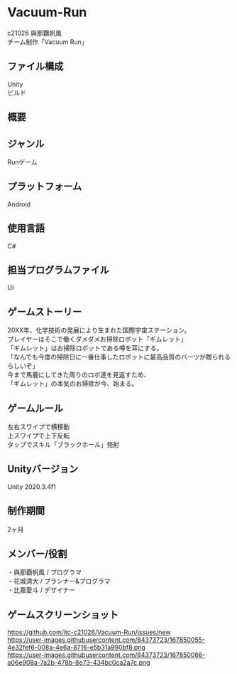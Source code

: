 # Vacuum-Run
c21026 與那覇帆風  
チーム制作「Vacuum Run」

## ファイル構成
Unity  
ビルド

## 概要

## ジャンル
Runゲーム

## プラットフォーム
Android

## 使用言語
C#

## 担当プログラムファイル
UI

## ゲームストーリー
20XX年、化学技術の発展により生まれた国際宇宙ステーション。  
プレイヤーはそこで働くダメダメお掃除ロボット「ギムレット」  
「ギムレット」はお掃除ロボットである噂を耳にする。  
「なんでも今度の掃除日に一番仕事したロボットに最高品質のパーツが贈られるらしいぞ」  
今まで馬鹿にしてきた周りのロボ達を見返すため、  
「ギムレット」の本気のお掃除が今、始まる。

## ゲームルール
左右スワイプで横移動  
上スワイプで上下反転  
タップでスキル「ブラックホール」発射

## Unityバージョン
Unity 2020.3.4f1

## 制作期間
2ヶ月

## メンバー/役割
・與那覇帆風 / プログラマ  
・花城清大 / プランナー&プログラマ  
・比嘉愛斗 / デザイナー

## ゲームスクリーンショット
https://github.com/itc-c21026/Vacuum-Run/issues/new  
https://user-images.githubusercontent.com/84373723/167850055-4e32fef6-008a-4e6a-8716-e5b31a990bf8.png  
https://user-images.githubusercontent.com/84373723/167850066-a06e908a-7a2b-478b-8e73-434bc0ca2a7c.png
